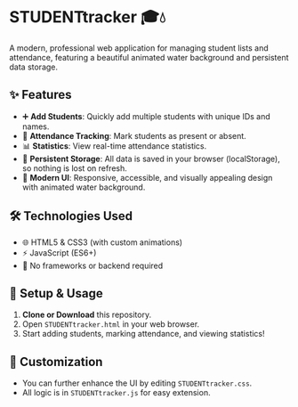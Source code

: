 # STUDENTtracker 🎓💧

A modern, professional web application for managing student lists and attendance, featuring a beautiful animated water background and persistent data storage.

## ✨ Features
- ➕ **Add Students**: Quickly add multiple students with unique IDs and names.
- 📝 **Attendance Tracking**: Mark students as present or absent.
- 📊 **Statistics**: View real-time attendance statistics.
- 💾 **Persistent Storage**: All data is saved in your browser (localStorage), so nothing is lost on refresh.
- 💎 **Modern UI**: Responsive, accessible, and visually appealing design with animated water background.

## 🛠️ Technologies Used
- 🌐 HTML5 & CSS3 (with custom animations)
- ⚡ JavaScript (ES6+)
- 🚫 No frameworks or backend required

## 🚀 Setup & Usage
1. **Clone or Download** this repository.
2. Open `STUDENTtracker.html` in your web browser.
3. Start adding students, marking attendance, and viewing statistics!

## 🎨 Customization
- You can further enhance the UI by editing `STUDENTtracker.css`.
- All logic is in `STUDENTtracker.js` for easy extension.
